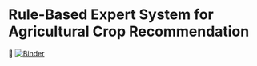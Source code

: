 # Rule-Based Expert System for Agricultural Crop Recommendation
🚀 [![Binder](https://mybinder.org/badge_logo.svg)](https://mybinder.org/v2/gh/Masonga-Dev/AI_Group4_ExpertSystem_Assignment2.git/main)

